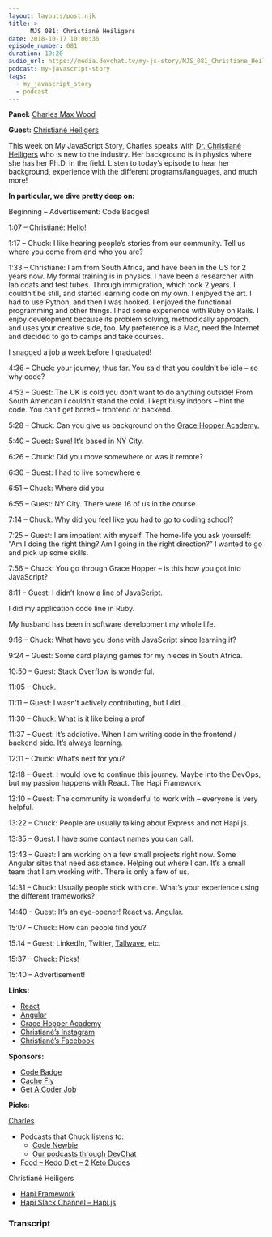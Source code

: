 ```yaml
---
layout: layouts/post.njk
title: >
      MJS 081: Christiané Heiligers
date: 2018-10-17 10:00:36
episode_number: 081
duration: 19:20
audio_url: https://media.devchat.tv/my-js-story/MJS_081_Christiane_Heiligers.mp3
podcast: my-javascript-story
tags: 
  - my_javascript_story
  - podcast
---
```


 **Panel:** [Charles Max Wood](https://twitter.com/cmaxw?lang=en)

**Guest:** [Christiané Heiligers](https://www.researchgate.net/profile/Christiane_Heiligers2)

This week on My JavaScript Story, Charles speaks with [Dr. Christiané Heiligers](https://www.researchgate.net/profile/Christiane_Heiligers2) who is new to the industry. Her background is in physics where she has her Ph.D. in the field. Listen to today’s episode to hear her background, experience with the different programs/languages, and much more!

**In particular, we dive pretty deep on:**

Beginning – Advertisement: Code Badges!

1:07 – Christiané: Hello!

1:17 – Chuck: I like hearing people’s stories from our community. Tell us where you come from and who you are?

1:33 – Christiané: I am from South Africa, and have been in the US for 2 years now. My formal training is in physics. I have been a researcher with lab coats and test tubes. Through immigration, which took 2 years. I couldn’t be still, and started learning code on my own. I enjoyed the art. I had to use Python, and then I was hooked. I enjoyed the functional programming and other things. I had some experience with Ruby on Rails. I enjoy development because its problem solving, methodically approach, and uses your creative side, too. My preference is a Mac, need the Internet and decided to go to camps and take courses.

I snagged a job a week before I graduated!

4:36 – Chuck: your journey, thus far. You said that you couldn’t be idle – so why code?

4:53 – Guest: The UK is cold you don’t want to do anything outside! From South American I couldn’t stand the cold. I kept busy indoors – hint the code. You can’t get bored – frontend or backend.

5:28 – Chuck: Can you give us background on the [Grace Hopper Academy.](https://www.gracehopper.com)

5:40 – Guest: Sure! It’s based in NY City.

6:26 – Chuck: Did you move somewhere or was it remote?

6:30 – Guest: I had to live somewhere e

6:51 – Chuck: Where did you

6:55 – Guest: NY City. There were 16 of us in the course.

7:14 – Chuck: Why did you feel like you had to go to coding school?

7:25 – Guest: I am impatient with myself. The home-life you ask yourself: “Am I doing the right thing? Am I going in the right direction?” I wanted to go and pick up some skills.

7:56 – Chuck: You go through Grace Hopper – is this how you got into JavaScript?

8:11 – Guest: I didn’t know a line of JavaScript.

I did my application code line in Ruby.

My husband has been in software development my whole life.

9:16 – Chuck: What have you done with JavaScript since learning it?

9:24 – Guest: Some card playing games for my nieces in South Africa.

10:50 – Guest: Stack Overflow is wonderful.

11:05 – Chuck.

11:11 – Guest: I wasn’t actively contributing, but I did...

11:30 – Chuck: What is it like being a prof

11:37 – Guest: It’s addictive. When I am writing code in the frontend / backend side. It’s always learning.

12:11 – Chuck: What’s next for you?

12:18 – Guest: I would love to continue this journey. Maybe into the DevOps, but my passion happens with React. The Hapi Framework.

13:10 – Guest: The community is wonderful to work with – everyone is very helpful.

13:22 – Chuck: People are usually talking about Express and not Hapi.js.

13:35 – Guest: I have some contact names you can call.

13:43 – Guest: I am working on a few small projects right now. Some Angular sites that need assistance. Helping out where I can. It’s a small team that I am working with. There is only a few of us.

14:31 – Chuck: Usually people stick with one. What’s your experience using the different frameworks?

14:40 – Guest: It’s an eye-opener! React vs. Angular.

15:07 – Chuck: How can people find you?

15:14 – Guest: LinkedIn, Twitter, [Tallwave](https://tallwave.com/about), etc.

15:37 – Chuck: Picks!

15:40 – Advertisement!

**Links:**

- [React](https://reactjs.org)
- [Angular](https://angular.io)
- [Grace Hopper Academy](https://www.gracehopper.com)
- [Christiané’s Instagram](https://www.instagram.com/christianeheiligers/)
- [Christiané’s Facebook](https://www.facebook.com/christiane.heiligers)

**Sponsors:**

- [Code Badge](http://codebadge.org/)
- [Cache Fly](https://www.cachefly.com)
- [Get A Coder Job](https://devchat.tv/get-a-coder-job/)

**Picks:**

[Charles](https://twitter.com/cmaxw?lang=en)

- Podcasts that Chuck listens to:
  - [Code Newbie](https://www.codenewbie.org)
  - [Our podcasts through DevChat](https://devchat.tv)
- [Food – Kedo Diet – 2 Keto Dudes](http://2ketodudes.com)

Christiané Heiligers

- [Hapi Framework](https://hapijs.com)
- [Hapi Slack Channel – Hapi.js](https://github.com/hapijs/hapi)


### Transcript


